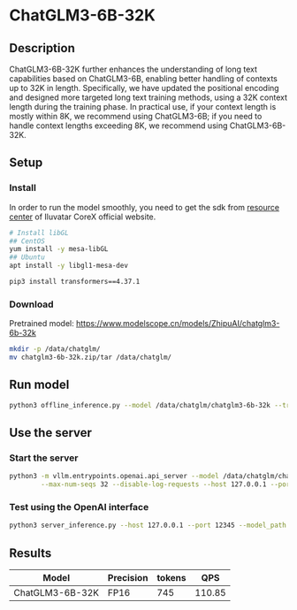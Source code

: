 # ChatGLM3-6B-32K

## Description

ChatGLM3-6B-32K further enhances the understanding of long text capabilities based on ChatGLM3-6B, enabling better handling of contexts up to 32K in length. Specifically, we have updated the positional encoding and designed more targeted long text training methods, using a 32K context length during the training phase. In practical use, if your context length is mostly within 8K, we recommend using ChatGLM3-6B; if you need to handle context lengths exceeding 8K, we recommend using ChatGLM3-6B-32K.

## Setup

### Install

In order to run the model smoothly, you need to get the sdk from [resource center](https://support.iluvatar.com/#/ProductLine?id=2) of Iluvatar CoreX official website.

```bash
# Install libGL
## CentOS
yum install -y mesa-libGL
## Ubuntu
apt install -y libgl1-mesa-dev

pip3 install transformers==4.37.1
```

### Download

Pretrained model: <https://www.modelscope.cn/models/ZhipuAI/chatglm3-6b-32k>

```bash
mkdir -p /data/chatglm/
mv chatglm3-6b-32k.zip/tar /data/chatglm/
```

## Run model

```bash
python3 offline_inference.py --model /data/chatglm/chatglm3-6b-32k --trust-remote-code --temperature 0.0 --max-tokens 256
```

## Use the server

### Start the server

```bash
python3 -m vllm.entrypoints.openai.api_server --model /data/chatglm/chatglm3-6b-32k --gpu-memory-utilization 0.9 --max-num-batched-tokens 8193 \
        --max-num-seqs 32 --disable-log-requests --host 127.0.0.1 --port 12345 --trust-remote-code
```

### Test using the OpenAI interface

```bash
python3 server_inference.py --host 127.0.0.1 --port 12345 --model_path /data/chatglm/chatglm3-6b-32k
```

## Results

| Model           | Precision | tokens | QPS    |
| --------------- | --------- | ------ | ------ |
| ChatGLM3-6B-32K | FP16      | 745    | 110.85 |
